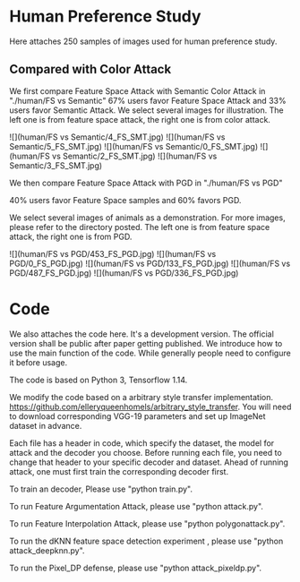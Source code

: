 # Human Preference Study

Here attaches 250 samples of images used for human preference study. 

## Compared with Color Attack

We first compare Feature Space Attack with Semantic Color Attack in "./human/FS vs Semantic"
67% users favor Feature Space Attack and 33% users favor Semantic Attack.
We select several images for illustration. The left one is from feature space attack, the right one is from color attack.

![](human/FS vs Semantic/4_FS_SMT.jpg)
![](human/FS vs Semantic/5_FS_SMT.jpg)
![](human/FS vs Semantic/0_FS_SMT.jpg)
![](human/FS vs Semantic/2_FS_SMT.jpg)
![](human/FS vs Semantic/3_FS_SMT.jpg)


We then compare Feature Space Attack with PGD in "./human/FS vs PGD"

40% users favor Feature Space samples and 60% favors PGD.

We select several images of animals as a demonstration. For more images, please refer to the directory posted. The left one is from feature space attack, the right one is from PGD.

![](human/FS vs PGD/453_FS_PGD.jpg)
![](human/FS vs PGD/0_FS_PGD.jpg)
![](human/FS vs PGD/133_FS_PGD.jpg)
![](human/FS vs PGD/487_FS_PGD.jpg)
![](human/FS vs PGD/336_FS_PGD.jpg)

# Code 

We also attaches the code here. It's a development version. The official version shall be public after paper getting published. We introduce how to use the main function of the code. While generally people need to configure it before usage.

The code is based on Python 3, Tensorflow 1.14.

We modify the code based on a arbitrary style transfer implementation. https://github.com/elleryqueenhomels/arbitrary_style_transfer. You will need to download corresponding VGG-19 parameters and set up ImageNet dataset in advance.

Each file has a header in code, which specify the dataset, the model for attack and the decoder you choose. Before running each file, you need to change that header to your specific decoder and dataset. Ahead of running attack, one must first train the corresponding decoder first.

To train an decoder, Please use "python train.py".

To run Feature Argumentation Attack, please use "python attack.py".

To run Feature Interpolation Attack, please use "python polygonattack.py".

To run the dKNN feature space detection experiment , please use "python attack_deepknn.py".

To run the Pixel_DP defense, please use "python attack_pixeldp.py".

